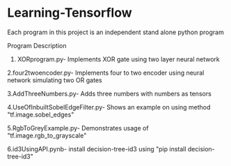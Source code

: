 # Learning-Tensorflow

Each program in this project is an independent stand alone python program

Program Description

1. XORprogram.py- Implements XOR gate using two layer neural network

2.four2twoencoder.py- Implements four to two encoder using neural network simulating two OR gates

3.AddThreeNumbers.py- Adds three numbers with numbers as tensors

4.UseOfInbuiltSobelEdgeFilter.py- Shows an example on using method  "tf.image.sobel_edges"

5.RgbToGreyExample.py- Demonstrates usage of "tf.image.rgb_to_grayscale"

6.id3UsingAPI.pynb- install decision-tree-id3 using "pip install decision-tree-id3"
